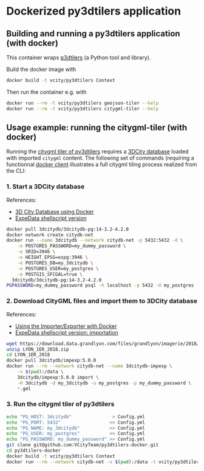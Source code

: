 # Dockerized py3dtilers application

## Building and running a py3dtilers application (with docker)

This container wraps [p3dtilers](https://github.com/VCityTeam/py3dtilers) (a Python tool and library).

Build the docker image with

```bash
docker build -t vcity/py3dtilers Context
```

Then run the container e.g. with

```bash
docker run --rm -t vcity/py3dtilers geojson-tiler --help
docker run --rm -t vcity/py3dtilers citygml-tiler --help
```

## Usage example: running the citygml-tiler (with docker)

Running the [citygml tiler of py3dtilers](https://github.com/VCityTeam/py3dtilers/blob/master/py3dtilers/CityTiler/README.md)
requires a [3DCity database](https://www.3dcitydb.org/3dcitydb/) loaded with imported `citygml` content.
The following set of commands (requiring a functionnal [docker client](https://en.wikipedia.org/wiki/Docker_(software)) 
illustrates a full citygml tiling process realized from the CLI: 

### 1. Start a 3DCity database
References:
* [3D City Database using Docker](https://3dcitydb-docs.readthedocs.io/en/version-2022.0/3dcitydb/docker.html)
* [ExpeData shellscript version](https://github.com/VCityTeam/ExpeData-Workflows_testing/blob/master/ShellScriptCallingDocker/LaunchDataBaseSingleServer.sh.j2)
```bash
docker pull 3dcitydb/3dcitydb-pg:14-3.2-4.2.0
docker network create citydb-net
docker run --name 3dcitydb --network citydb-net -p 5432:5432 -d \
    -e POSTGRES_PASSWORD=my_dummy_password \
    -e SRID=3946 \
    -e HEIGHT_EPSG=espg:3946 \
    -e POSTGRES_DB=my_3dcitydb \
    -e POSTGRES_USER=my_postgres \
    -e POSTGIS_SFCGAL=true \
  3dcitydb/3dcitydb-pg:14-3.2-4.2.0
PGPASSWORD=my_dummy_password psql -h localhost -p 5432 -U my_postgres -d my_3dcitydb -c "\dt"
```

### 2. Download CityGML files and import them to 3DCity database
References:
* [Using the Importer/Exporter with Docker](https://3dcitydb-docs.readthedocs.io/en/version-2022.0/impexp/docker.html)
* [ExpeData shellscript version: importation](https://github.com/VCityTeam/ExpeData-Workflows_testing/blob/master/ShellScriptCallingDocker/DockerLoad3dCityDataBase.sh)
```bash
wget https://download.data.grandlyon.com/files/grandlyon/imagerie/2018/maquette/LYON_1ER_2018.zip
unzip LYON_1ER_2018.zip
cd LYON_1ER_2018
docker pull 3dcitydb/impexp:5.0.0
docker run --rm --network citydb-net --name 3dcitydb-impexp \
    -v $(pwd):/data \
    3dcitydb/impexp:5.0.0 import \
    -H 3dcitydb -d my_3dcitydb -u my_postgres -p my_dummy_password \
    *.gml
```

### 3. Run the citygml tiler of py3dtilers
```bash
echo "PG_HOST: 3dcitydb"               > Config.yml
echo "PG_PORT: 5432"                  >> Config.yml
echo "PG_NAME: my_3dcitydb"           >> Config.yml
echo "PG_USER: my_postgres"           >> Config.yml
echo "PG_PASSWORD: my_dummy_password" >> Config.yml
git clone git@github.com:VCityTeam/py3dtilers-docker.git
cd py3dtilers-docker
docker build -t vcity/py3dtilers Context
docker run --rm --network citydb-net -v $(pwd):/data -t vcity/py3dtilers citygml-tiler --db_config_path /data/Config.yml
```
